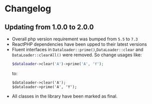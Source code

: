 # Changelog

## Updating from 1.0.0 to 2.0.0
 - Overall php version requirement was bumped from `5.5` to `7.3`
 - ReactPHP dependencies have been upped to their latest versions
 - Fluent interfaces in `Dataloader::prime()`,`DataLoader::clear` and `DataLoader::clearAll()` were removed. So change usages like:
    ```php
    $dataloader->clear('A')->prime('A', 'Y');
    ```
    to:
    ```
    $dataloader->clear('A');
    $dataloader->prime('A', 'Y');
    ```
 - All classes in the library have been marked as final.
